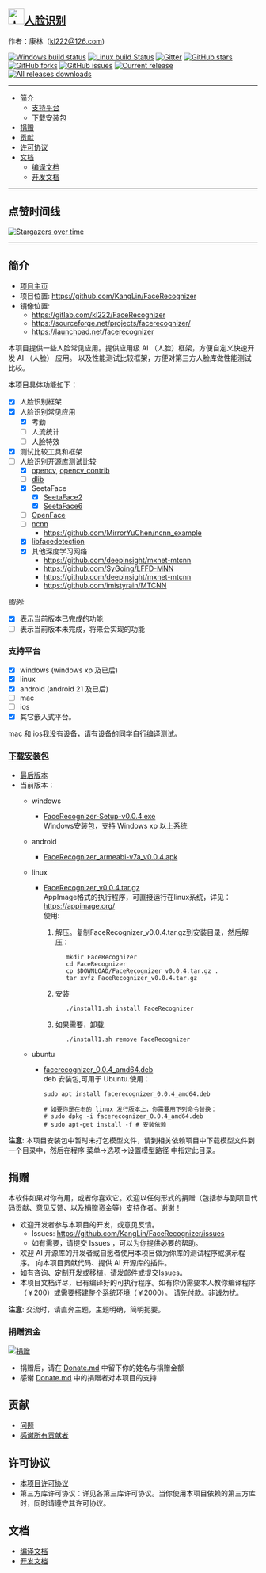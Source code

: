## [<img src="App/Resource/image/FaceRecognizer.ico" title="人脸识别" width="32" height="32"/>人脸识别](https://github.com/KangLin/FaceRecognizer)
作者：康林（kl222@126.com)

[![Windows build status](https://ci.appveyor.com/api/projects/status/n50nxc7d8mm9bdpb/branch/master?svg=true)](https://ci.appveyor.com/project/KangLin/facerecognizer/branch/master)
[![Linux build Status](https://travis-ci.org/KangLin/FaceRecognizer.svg?branch=master)](https://travis-ci.org/KangLin/FaceRecognizer)
[![Gitter](https://badges.gitter.im/FaceRecognizer/community.svg)](https://gitter.im/FaceRecognizer/community?utm_source=badge&utm_medium=badge&utm_campaign=pr-badge)
[![GitHub stars](https://img.shields.io/github/stars/KangLin/FaceRecognizer)](https://github.com/KangLin/FaceRecognizer/stars)
[![GitHub forks](https://img.shields.io/github/forks/KangLin/FaceRecognizer)](https://github.com/KangLin/FaceRecognizer/forks)
[![GitHub issues](https://img.shields.io/github/issues/KangLin/FaceRecognizer)](https://github.com/KangLin/FaceRecognizer/issues)
[![Current release](https://img.shields.io/github/release/KangLin/FaceRecognizer)](https://github.com/KangLin/FaceRecognizer/releases)
[![All releases downloads](https://img.shields.io/github/downloads/KangLin/FaceRecognizer/total)](https://github.com/KangLin/FaceRecognizer/releases)

--------------------------------------------------------------------------------

- [简介](#简介)
  - [支持平台](#支持平台)
  - [下载安装包](#下载安装包)
- [捐赠](#捐赠)
- [贡献](#贡献)
- [许可协议](#许可协议)
- [文档](#文档)
  - [编译文档](docs/Build.md)
  - [开发文档](docs/Develop.md)

--------------------------------------------------------------------------------
## 点赞时间线

[![Stargazers over time](https://starchart.cc/KangLin/FaceRecognizer.svg)](https://starchart.cc/KangLin/FaceRecognizer)

--------------------------------------------------------------------------------

## 简介

- [项目主页](https://kanglin.github.io/FaceRecognizer/)
- 项目位置: https://github.com/KangLin/FaceRecognizer
- 镜像位置:
  - https://gitlab.com/kl222/FaceRecognizer
  - https://sourceforge.net/projects/facerecognizer/
  - https://launchpad.net/facerecognizer

本项目提供一些人脸常见应用。提供应用级 AI （人脸）框架，方便自定义快速开发 AI （人脸） 应用。
以及性能测试比较框架，方便对第三方人脸库做性能测试比较。

本项目具体功能如下：

- [x] 人脸识别框架
- [x] 人脸识别常见应用
  - [x] 考勤
  - [ ] 人流统计
  - [ ] 人脸特效
- [x] 测试比较工具和框架
- [ ] 人脸识别开源库测试比较
  + [x] [opencv](https://github.com/opencv/opencv), [opencv_contrib](https://github.com/opencv/opencv_contrib)
  + [ ] [dlib](https://github.com/davisking/dlib)
  + [x] SeetaFace
    - [x] [SeetaFace2](https://github.com/seetafaceengine/SeetaFace2)
    - [x] [SeetaFace6](https://github.com/SeetaFace6Open/index)
  + [ ] [OpenFace](https://github.com/TadasBaltrusaitis/OpenFace)
  + [ ] [ncnn](https://github.com/Tencent/ncnn)
    - https://github.com/MirrorYuChen/ncnn_example
  + [x] [libfacedetection](https://github.com/ShiqiYu/libfacedetection)
  + [x] 其他深度学习网络  
    - https://github.com/deepinsight/mxnet-mtcnn
    - https://github.com/SyGoing/LFFD-MNN
    - https://github.com/deepinsight/mxnet-mtcnn
    - https://github.com/imistyrain/MTCNN

*图例:*

- [x] 表示当前版本已完成的功能
- [ ] 表示当前版本未完成，将来会实现的功能

### 支持平台

  + [x] windows (windows xp 及已后)
  + [x] linux
  + [x] android (android 21 及已后)
  + [ ] mac
  + [ ] ios
  + [x] 其它嵌入式平台。
  
  mac 和 ios我没有设备，请有设备的同学自行编译测试。

### [下载安装包](https://github.com/KangLin/FaceRecognizer/releases/latest)

+ [最后版本](https://github.com/KangLin/FaceRecognizer/releases/latest)
+ 当前版本：
  - windows
    + [FaceRecognizer-Setup-v0.0.4.exe](https://github.com/KangLin/FaceRecognizer/releases/download/v0.0.4/FaceRecognizer-Setup-v0.0.4.exe)  
    Windows安装包，支持 Windows xp 以上系统 

  - android
    + [FaceRecognizer_armeabi-v7a_v0.0.4.apk](https://github.com/KangLin/FaceRecognizer/releases/download/v0.0.4/FaceRecognizer_armeabi-v7a_v0.0.4.apk)

  - linux
    + [FaceRecognizer_v0.0.4.tar.gz](https://github.com/KangLin/FaceRecognizer/releases/download/v0.0.4/FaceRecognizer_v0.0.4.tar.gz)  
    AppImage格式的执行程序，可直接运行在linux系统，详见：https://appimage.org/  
    使用:    
      1. 解压。复制FaceRecognizer_v0.0.4.tar.gz到安装目录，然后解压：

                mkdir FaceRecognizer
                cd FaceRecognizer
                cp $DOWNLOAD/FaceRecognizer_v0.0.4.tar.gz .
                tar xvfz FaceRecognizer_v0.0.4.tar.gz

      2. 安装
        
                ./install1.sh install FaceRecognizer
        
      3. 如果需要，卸载
        
                ./install1.sh remove FaceRecognizer

  - ubuntu
    + [facerecognizer_0.0.4_amd64.deb](https://github.com/KangLin/FaceRecognizer/releases/download/v0.0.4/facerecognizer_0.0.4_amd64.deb)  
    deb 安装包,可用于 Ubuntu.使用：
      
          sudo apt install facerecognizer_0.0.4_amd64.deb

          # 如要你是在老的 linux 发行版本上，你需要用下列命令替换：
          # sudo dpkg -i facerecognizer_0.0.4_amd64.deb
          # sudo apt-get install -f # 安装依赖
      

**注意**: 本项目安装包中暂时未打包模型文件，请到相关依赖项目中下载模型文件到一个目录中，然后在程序 菜单->选项->设置模型路径 中指定此目录。

## 捐赠
本软件如果对你有用，或者你喜欢它。欢迎以任何形式的捐赠（包括参与到项目代码贡献、意见反馈、以及[捐赠资金](#捐赠资金)等）支持作者。谢谢！

- 欢迎开发者参与本项目的开发，或意见反馈。
  + Issues: https://github.com/KangLin/FaceRecognizer/issues
  + 如有需要，请提交 Issues ，可以为你提供必要的帮助。
- 欢迎 AI 开源库的开发者或自愿者使用本项目做为你库的测试程序或演示程序。
  向本项目贡献代码、提供 AI 开源库的插件。
- 如有咨询、定制开发或移植，请发邮件或提交Issues。
- 本项目文档详尽，已有编译好的可执行程序。如有你仍需要本人教你编译程序（￥200）或需要搭建整个系统环境（￥2000）。
  请先[付款](#捐赠资金)。非诚勿扰。

**注意**: 交流时，请直奔主题，主题明确，简明扼要。

### 捐赠资金
[![捐赠](https://gitlab.com/kl222/RabbitCommon/-/raw/master/Src/Resource/image/Contribute.png "捐赠")](https://gitlab.com/kl222/RabbitCommon/-/raw/master/Src/Resource/image/Contribute.png "捐赠")

- 捐赠后，请在 [Donate.md](Donate.md) 中留下你的姓名与捐赠金额
- 感谢 [Donate.md](Donate.md) 中的捐赠者对本项目的支持

## 贡献

- [问题](https://github.com/KangLin/FaceRecognizer/issues)
- [感谢所有贡献者](https://github.com/KangLin/FaceRecognizer/graphs/contributors)

## 许可协议
- [本项目许可协议](License.md "License.md")
- 第三方库许可协议：详见各第三库许可协议。当你使用本项目依赖的第三方库时，同时请遵守其许可协议。

## 文档
- [编译文档](docs/Build.md)
- [开发文档](docs/Develop.md)
